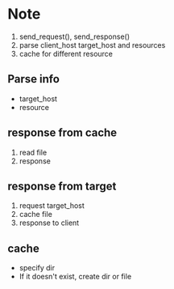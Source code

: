 # Note

1. send_request(), send_response()
2. parse client_host target_host and resources
3. cache for different resource

## Parse info

- target_host
- resource

## response from cache

1. read file
2. response

## response from target

1. request target_host
2. cache file
3. response to client

## cache

- specify dir
- If it doesn't exist, create dir or file